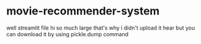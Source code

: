 # movie-recommender-system

well streamlit file hi so much large that's why i didn't upload it hear but you can download it by using pickle.dump command
